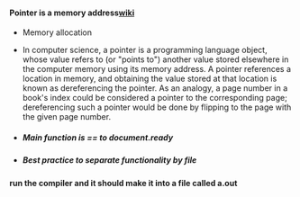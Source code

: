 #### Pointer is a memory address[wiki](https://en.wikipedia.org/wiki/Pointer_(computer_programming))
  - Memory allocation
  - In computer science, a pointer is a programming language object, whose value refers to (or "points to") another value stored elsewhere in the computer memory using its memory address. A pointer references a location in memory, and obtaining the value stored at that location is known as dereferencing the pointer. As an analogy, a page number in a book's index could be considered a pointer to the corresponding page; dereferencing such a pointer would be done by flipping to the page with the given page number.


- ##### Main function is == to document.ready

- ##### Best practice to separate functionality by file


#### run the compiler and it should make it into a file called a.out
